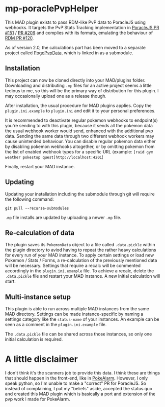 # mp-poraclePvpHelper
This MAD plugin exists to pass RDM-like PvP data to PoracleJS using webhooks. It targets the PvP Stats Tracking implementation in
[PoracleJS PR #151](https://github.com/KartulUdus/PoracleJS/pull/151) / [PR #206](https://github.com/KartulUdus/PoracleJS/pull/206)
and complies with its formats, emulating the behaviour of [RDM PR #120](https://github.com/RealDeviceMap/RealDeviceMap/pull/120).

As of version 2.0, the calculations part has been moved to a separate project called [PogoPvpData](https://github.com/crhbetz/PogoPvpData), which is linked in as a submodule.

## Installation
This project can now be cloned directly into your MAD/plugins folder. Downloading and distributing `.mp` files for an active project seems a little tedious to me, so this will be the primary way of distribution for this plugin. I may occasionally upload one as a release though.

After installation, the usual procedure for MAD plugins applies. Copy the `plugin.ini.example` to `plugin.ini` and edit it to your personal preferences.

It is recommended to deactivate regular pokemon webhooks to endpoint(s) you're sending to with this plugin, because it sends all the pokemon
data the usual webhook worker would send, enhanced with the additional pvp data. Sending the same data through two different webhook
workers may cause unintended behaviour. You can disable regular pokemon data either by disabling pokemon webhooks
altogether, or by omitting pokemon from the list of enabled webhook types for a specific URL (example: `[raid gym weather pokestop quest]http://localhost:4201`)

Finally, restart your MAD instance.

## Updating

Updating your installation including the submodule through git will require the following command:

```git pull --recurse-submodules```

`.mp` file installs are updated by uploading a newer `.mp` file.

## Re-calculation of data
The plugin saves its `PokemonData` object to a file called `.data.pickle` within the plugin directory to aviod having to repeat the rather heavy calculations for every run of your MAD instance.
To apply certain settings or load new Pokemon / Stats / Forms, a re-calculation of the previously mentioned data will be necessary. Settings that require a recalc
will be commented accordingly in the `plugin.ini.example` file.
To achieve a recalc, delete the `.data.pickle` file and restart your MAD instance. A new initial calculation will start.

## Multi-instance setup
This plugin is able to run across multiple MAD instances from the same MAD directory. Settings can be made instance-specific by naming a settings category
like the `status-name` of your instances. An example can be seen as a comment in the `plugin.ini.example` file.

The `.data.pickle` file can be shared across those instances, so only one initial calculation is required.

# A little disclaimer
I don't think it's the scanners job to provide this data. I think these are things that should happen in the front-end, like in
[PokeAlarm](https://github.com/pokealarm/pokealarm). However, I only speak python, so I'm unable to make a "correct" PR for PoracleJS. So instead
of complaining, I put my "beliefs" aside, accepted the status quo and created this MAD plugin which is basically a port and extension of the pvp work
I made for PokeAlarm.
